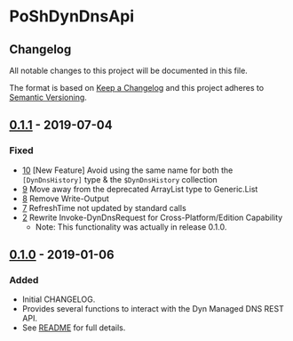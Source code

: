 # PoShDynDnsApi

## Changelog

All notable changes to this project will be documented in this file.

The format is based on [Keep a Changelog](http://keepachangelog.com/en/1.0.0/)
and this project adheres to [Semantic Versioning](http://semver.org/spec/v2.0.0.html).

## [0.1.1] - 2019-07-04

### Fixed

- [10] [New Feature] Avoid using the same name for both the `[DynDnsHistory]` type & the `$DynDnsHistory` collection
- [9] Move away from the deprecated ArrayList type to Generic.List
- [8] Remove Write-Output
- [7] RefreshTime not updated by standard calls
- [2] Rewrite Invoke-DynDnsRequest for Cross-Platform/Edition Capability
  - Note: This functionality was actually in release 0.1.0.

## [0.1.0] - 2019-01-06

### Added

- Initial CHANGELOG.
- Provides several functions to interact with the Dyn Managed DNS REST API.
- See [README](https://github.com/thedavecarroll/PoShDynDnsApi/blob/master/README.md) for full details.

[0.1.1]: https://github.com/thedavecarroll/PoShDynDnsApi
[10]: https://github.com/thedavecarroll/PoShDynDnsApi/issues/10
[9]: https://github.com/thedavecarroll/PoShDynDnsApi/issues/9
[8]: https://github.com/thedavecarroll/PoShDynDnsApi/issues/8
[7]: https://github.com/thedavecarroll/PoShDynDnsApi/issues/7
[2]: https://github.com/thedavecarroll/PoShDynDnsApi/issues/2
[0.1.0]: https://github.com/thedavecarroll/PoShDynDnsApi/tree/589ca85b4db038c6ef167660365dbfeca0215f5e

[comment]: # (See the following for CHANGELOG example - https://github.com/PowerShell/PowerShellForGitHub/blob/master/CHANGELOG.md.)
